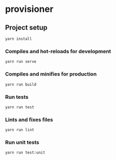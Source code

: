 # provisioner

## Project setup
```
yarn install
```

### Compiles and hot-reloads for development
```
yarn run serve
```

### Compiles and minifies for production
```
yarn run build
```

### Run tests
```
yarn run test
```

### Lints and fixes files
```
yarn run lint
```

### Run unit tests
```
yarn run test:unit
```
